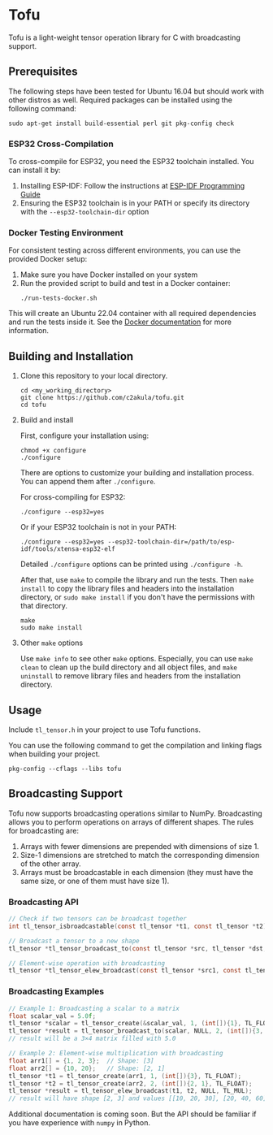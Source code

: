 # Tofu
Tofu is a light-weight tensor operation library for C with broadcasting support.

## Prerequisites
The following steps have been tested for Ubuntu 16.04 but should work with
other distros as well. 
Required packages can be installed using the following command:

```
sudo apt-get install build-essential perl git pkg-config check
```

### ESP32 Cross-Compilation
To cross-compile for ESP32, you need the ESP32 toolchain installed. You can install it by:

1. Installing ESP-IDF: Follow the instructions at [ESP-IDF Programming Guide](https://docs.espressif.com/projects/esp-idf/en/latest/esp32/get-started/index.html)
2. Ensuring the ESP32 toolchain is in your PATH or specify its directory with the `--esp32-toolchain-dir` option

### Docker Testing Environment
For consistent testing across different environments, you can use the provided Docker setup:

1. Make sure you have Docker installed on your system
2. Run the provided script to build and test in a Docker container:
   ```
   ./run-tests-docker.sh
   ```

This will create an Ubuntu 22.04 container with all required dependencies and run the tests inside it. See the [Docker documentation](docker/README.md) for more information.

## Building and Installation
1.  Clone this repository to your local directory.

    ```
    cd <my_working_directory>
    git clone https://github.com/c2akula/tofu.git
    cd tofu
    ```

2.  Build and install

    First, configure your installation using:
    
    ```
    chmod +x configure
    ./configure
    ```
    There are options to customize your building and installation process.
    You can append them after `./configure`. 
    
    For cross-compiling for ESP32:
    ```
    ./configure --esp32=yes
    ```
    
    Or if your ESP32 toolchain is not in your PATH:
    ```
    ./configure --esp32=yes --esp32-toolchain-dir=/path/to/esp-idf/tools/xtensa-esp32-elf
    ```
    
    Detailed `./configure` options can be printed using `./configure -h`.

    After that, use `make` to compile the library and run the tests. Then `make install`
    to copy the library files and headers into the installation directory,
    or `sudo make install` if you don't have the permissions with that directory.
    
    ```
    make
    sudo make install
    ```

3.  Other `make` options

    Use `make info` to see other `make` options.
    Especially, you can use `make clean` to clean up the build directory and all
    object files, and `make uninstall` to remove library files and headers from
    the installation directory.

## Usage
Include `tl_tensor.h` in your project to use Tofu functions.

You can use the following command to get the compilation and linking flags when
building your project.

```
pkg-config --cflags --libs tofu
```

## Broadcasting Support

Tofu now supports broadcasting operations similar to NumPy. Broadcasting allows you to perform operations on arrays of different shapes. The rules for broadcasting are:

1. Arrays with fewer dimensions are prepended with dimensions of size 1.
2. Size-1 dimensions are stretched to match the corresponding dimension of the other array.
3. Arrays must be broadcastable in each dimension (they must have the same size, or one of them must have size 1).

### Broadcasting API

```c
// Check if two tensors can be broadcast together
int tl_tensor_isbroadcastable(const tl_tensor *t1, const tl_tensor *t2);

// Broadcast a tensor to a new shape
tl_tensor *tl_tensor_broadcast_to(const tl_tensor *src, tl_tensor *dst, int ndim, const int *dims);

// Element-wise operation with broadcasting
tl_tensor *tl_tensor_elew_broadcast(const tl_tensor *src1, const tl_tensor *src2, tl_tensor *dst, tl_elew_op elew_op);
```

### Broadcasting Examples

```c
// Example 1: Broadcasting a scalar to a matrix
float scalar_val = 5.0f;
tl_tensor *scalar = tl_tensor_create(&scalar_val, 1, (int[]){1}, TL_FLOAT);
tl_tensor *result = tl_tensor_broadcast_to(scalar, NULL, 2, (int[]){3, 4});
// result will be a 3×4 matrix filled with 5.0

// Example 2: Element-wise multiplication with broadcasting
float arr1[] = {1, 2, 3};  // Shape: [3]
float arr2[] = {10, 20};   // Shape: [2, 1]
tl_tensor *t1 = tl_tensor_create(arr1, 1, (int[]){3}, TL_FLOAT);
tl_tensor *t2 = tl_tensor_create(arr2, 2, (int[]){2, 1}, TL_FLOAT);
tl_tensor *result = tl_tensor_elew_broadcast(t1, t2, NULL, TL_MUL);
// result will have shape [2, 3] and values [[10, 20, 30], [20, 40, 60]]
```

Additional documentation is coming soon. But the API should be familiar if you have experience with `numpy` in Python.
